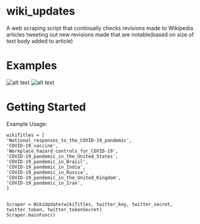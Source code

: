 # wiki_updates
A web scraping script that continually checks revisions made to Wikipedia articles tweeting out new revisions made that are notable(based on size of text body added to article)

# Examples
![alt text](https://i.imgur.com/wVXjGWC.png)
![alt text](https://i.imgur.com/zX2nk4N.png)

# Getting Started
Example Usage:
```
wikiTitles = [
'National_responses_to_the_COVID-19_pandemic',
'COVID-19_vaccine',
'Workplace_hazard_controls_for_COVID-19',
'COVID-19_pandemic_in_the_United_States',
'COVID-19_pandemic_in_Brazil',
'COVID-19_pandemic_in_India',
'COVID-19_pandemic_in_Russia',
'COVID-19_pandemic_in_the_United_Kingdom',
'COVID-19_pandemic_in_Iran',
]


Scraper = WikiUpdate(wikiTitles, twitter_key, twitter_secret, twitter_token, twitter_tokenSecret)
Scraper.mainFunc()
```
